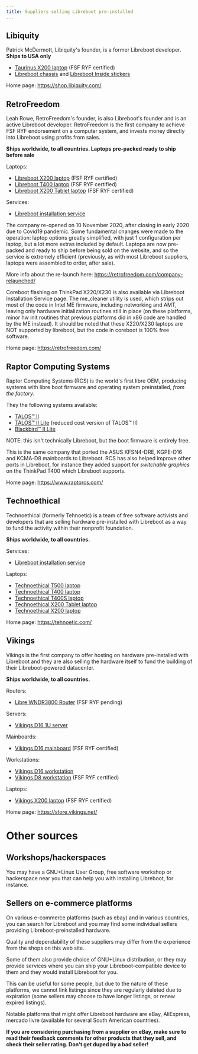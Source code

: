 ```yaml
---
title: Suppliers selling Libreboot pre-installed
...
```


Libiquity
---------

Patrick McDermott, Libiquity's founder, is a former Libreboot
developer. **Ships to USA only**

-   [Taurinus X200 laptop](https://shop.libiquity.com/product/taurinus-x200) (FSF RYF certified)
-   [Libreboot chassis](https://shop.libiquity.com/product/libreboot-stickers-shaped-matte-vinyl-2x2.25-3-pack) and [Libreboot Inside stickers](https://shop.libiquity.com/product/libreboot-inside-case-badges-3-pack)

Home page:
<https://shop.libiquity.com/>

RetroFreedom
---------

Leah Rowe, RetroFreedom's founder, is also Libreboot's founder and is an active
Libreboot developer. RetroFreedom is the first company to achieve FSF RYF
endorsement on a computer system, and invests money directly into Libreboot
using profits from sales.

**Ships worldwide, to all countries. Laptops pre-packed ready to ship before sale**

Laptops:

-   [Libreboot X200 laptop](https://retrofreedom.com/product/libreboot-x200/) (FSF RYF certified)
-   [Libreboot T400 laptop](https://retrofreedom.com/product/libreboot-t400/) (FSF RYF certified)
-   [Libreboot X200 Tablet laptop](https://retrofreedom.com/product/libreboot-x200-tablet/) (FSF RYF certified)

Services:

-   [Libreboot installation service](https://retrofreedom.com/product/libreboot-installation-service/)

The company re-opened on 10 November 2020, after closing in early 2020 due to
Covid19 pandemic. Some fundamental changes were made to the operation: laptop
options greatly simplified, with just 1 configuration per laptop, but a lot more
extras included by default. Laptops are now pre-packed and ready to ship before
being sold on the website, and so the service is extremely efficient (previously,
as with most Libreboot suppliers, laptops were assembled to order, after sale). 

More info about the re-launch here:
<https://retrofreedom.com/company-relaunched/>

Coreboot flashing on ThinkPad X220/X230 is also available via Libreboot
Installation Service page. The me_cleaner utility is used, which strips out
most of the code in Intel ME firmware, including networking and AMT, leaving
only hardware initialization routines still in place (on these platforms,
minor hw init routines that previous platforms did in x86 code are handled
by the ME instead). It should be noted that these X220/X230 laptops are NOT
supported by libreboot, but the code in coreboot is 100% free software.

Home page:
<https://retrofreedom.com/>

Raptor Computing Systems
---------

Raptor Computing Systems (RCS) is the world's first libre OEM, producing systems 
with libre boot firmware and operating system preinstalled, *from the factory*.

They the following systems available:

- [TALOS™ II](https://raptorcs.com/content/base/products.html)
- [TALOS™ II Lite](https://raptorcs.com/content/base/products.html) 
(reduced cost version of TALOS™ II)
- [Blackbird™ II Lite](https://raptorcs.com/content/base/products.html)  

NOTE: this isn't technically Libreboot, but the boot firmware is entirely free.

This is the same company that ported the ASUS KFSN4-DRE, KGPE-D16 and KCMA-D8
mainboards to Libreboot. RCS has also helped improve other ports in Libreboot,
for instance they added support for *switchable graphics* on the ThinkPad T400
which Libreboot supports.

Home page:
<https://www.raptorcs.com/>

Technoethical
---------

Technoethical (formerly Tehnoetic) is a team of free software activists and
developers that are selling hardware pre-installed with Libreboot as a way to
fund the activity within their nonprofit foundation.

**Ships worldwide, to all countries.**

Services:

-   [Libreboot installation service](https://tehnoetic.com/tet-lis)

Laptops:

-   [Technoethical T500 laptop](https://tehnoetic.com/tet-t500)
-   [Technoethical T400 laptop](https://tehnoetic.com/tet-t400)
-   [Technoethical T400S laptop](https://tehnoetic.com/tet-t400s)
-   [Technoethical X200 Tablet laptop](https://tehnoetic.com/tet-x200t)
-   [Technoethical X200 laptop](https://tehnoetic.com/tet-x200)

Home page:
<https://tehnoetic.com/>

Vikings
---------

Vikings is the first company to offer hosting on hardware pre-installed with 
Libreboot and they are also selling the hardware itself to fund the building 
of their Libreboot-powered datacenter.

**Ships worldwide, to all countries.**

Routers:

-   [Libre WNDR3800 Router](https://store.vikings.net/libre-friendly-hardware/wndrrouter) (FSF RYF pending)

Servers:

-   [Vikings D16 1U server](https://store.vikings.net/libre-friendly-hardware/the-server-1u)

Mainboards:

-   [Vikings D16 mainboard](https://store.vikings.net/libre-friendly-hardware/d16-ryf-certfied) (FSF RYF certified)

Workstations:

-   [Vikings D16 workstation](https://store.vikings.net/libre-friendly-hardware/vikings-d16-workstation)
-   [Vikings D8 workstation](https://store.vikings.net/ryf-certified-hardware/d8ryf) (FSF RYF certified)

Laptops:

-   [Vikings X200 laptop](https://store.vikings.net/libre-friendly-hardware/x200-ryf-certfied) (FSF RYF certified)

Home page:
<https://store.vikings.net/>

Other sources
===============

Workshops/hackerspaces
---------

You may have a GNU+Linux User Group, free software workshop or hackerspace near 
you that can help you with installing Libreboot, for instance.


Sellers on e-commerce platforms
---------------

On various e-commerce platforms (such as ebay) and in various countries, you 
can search for Libreboot and you may find some individual sellers providing 
Libreboot-preinstalled hardware.

Quality and dependability of these suppliers may differ from the experience 
from the shops on this web site.

Some of them also provide choice of GNU+Linux distribution, or they may provide
services where you can ship your Libreboot-compatible device to them and they
would install Libreboot for you.

This can be useful for some people, but due to the nature of these platforms, 
we cannot link listings since they are regularly deleted due to expiration 
(some sellers may choose to have longer listings, or renew expired listings).

Notable platforms that might offer Libreboot hardware are eBay, AliExpress, 
mercado livre (available for several South American countries).

**If you are considering purchasing from a supplier on eBay, make sure to read
their feedback comments for other products that they sell, and check their
seller rating. Don't get duped by a bad seller!**

